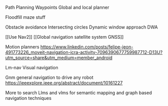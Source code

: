 Path Planning
Waypoints
Global and local planner

Floodfill maze stuff

Obstacle avoidance
Intersecting circles
Dynamic window approach DWA

[[Use Nav2]]
[[Global navigation satellite system GNSS]]

Motion planners
https://www.linkedin.com/posts/felipe-jeon-491773226_moveit-navigation-icra-activity-7096390677759987712-D13U?utm_source=share&utm_medium=member_android

Lm-nav
Visual navigation

Gnm general navigation to drive any robot
https://ieeexplore.ieee.org/abstract/document/10161227

More to search
Llms and vlms for semantic mapping and graph based navigation techniques